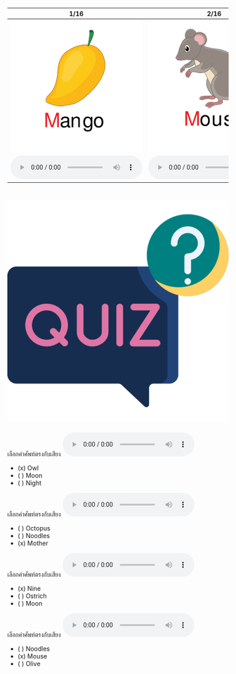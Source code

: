 <div class="carrousel">


|1/16|2/16|3/16|4/16|5/16|6/16|7/16|8/16|9/16|10/16|11/16|12/16|13/16|14/16|15/16|16/16|
| :----: | :----: | :----: | :----: | :----: | :----: | :----: | :----: | :----: | :----: | :----: | :----: | :----: | :----: | :----: | :----: |
|![](/media/img/M-N-O__mango.svg)|![](/media/img/M-N-O__mouse.svg)|![](/media/img/M-N-O__moon.svg)|![](/media/img/M-N-O__mother.svg)|![](/media/img/M-N-O__mushroom.svg)|![](/media/img/M-N-O__milk.svg)|![](/media/img/M-N-O__Notebook.svg)|![](/media/img/M-N-O__Neck.svg)|![](/media/img/M-N-O__Nine.svg)|![](/media/img/M-N-O__Noodles.svg)|![](/media/img/M-N-O__Night.svg)|![](/media/img/M-N-O__Ostrich.svg)|![](/media/img/M-N-O__Owl.svg)|![](/media/img/M-N-O__Olive.svg)|![](/media/img/M-N-O__Octopus.svg)|![](/media/img/M-N-O__Oval.svg)|
|![](/media/audio/mango.mp3)|![](/media/audio/mouse.mp3)|![](/media/audio/moon.mp3)|![](/media/audio/mother.mp3)|![](/media/audio/mushroom.mp3)|![](/media/audio/milk.mp3)|![](/media/audio/Notebook.mp3)|![](/media/audio/Neck.mp3)|![](/media/audio/Nine.mp3)|![](/media/audio/Noodles.mp3)|![](/media/audio/Night.mp3)|![](/media/audio/Ostrich.mp3)|![](/media/audio/Owl.mp3)|![](/media/audio/Olive.mp3)|![](/media/audio/Octopus.mp3)|![](/media/audio/Oval.mp3)|

</div>



# ![icon](/media/icons/quiz.svg) 


เลือกคำศัพท์ตรงกับเสียง ![](/media/audio/Owl.mp3) 
 - (x) Owl
 - ( ) Moon
 - ( ) Night


เลือกคำศัพท์ตรงกับเสียง ![](/media/audio/mother.mp3) 
 - ( ) Octopus
 - ( ) Noodles
 - (x) Mother


เลือกคำศัพท์ตรงกับเสียง ![](/media/audio/Nine.mp3) 
 - (x) Nine
 - ( ) Ostrich
 - ( ) Moon


เลือกคำศัพท์ตรงกับเสียง ![](/media/audio/mouse.mp3) 
 - ( ) Noodles
 - (x) Mouse
 - ( ) Olive

